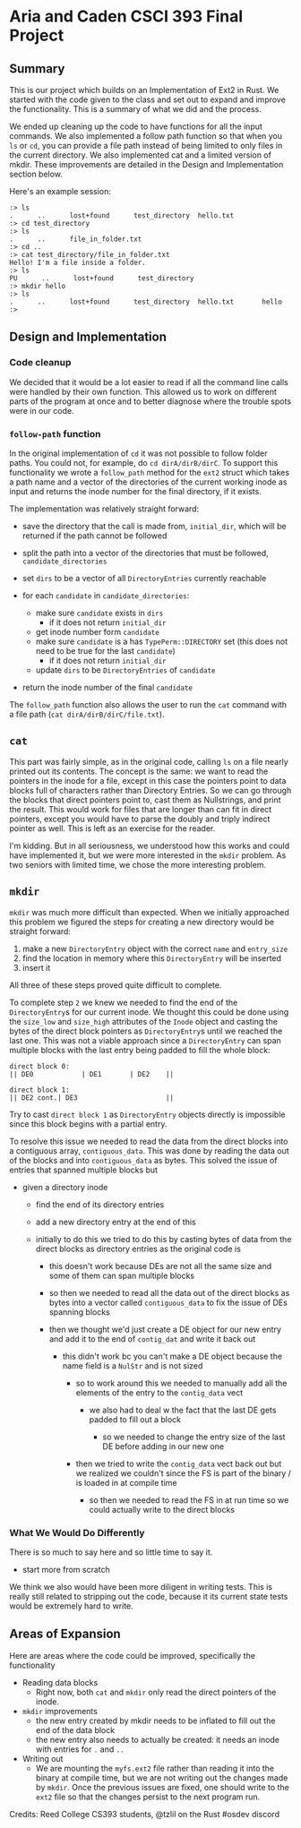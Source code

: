 # Aria and Caden CSCI 393 Final Project

## Summary

This is our project which builds on an Implementation of Ext2 in Rust. We started with the code given to the class and set out to expand and improve the functionality. This is a summary of what we did and the process.

We ended up cleaning up the code to have functions for all the input commands. We also implemented a follow path function so that when you `ls` or `cd`, you can provide a file path instead of being limited to only files in the current directory. We also implemented cat and a limited version of mkdir. These improvements are detailed in the Design and Implementation section below.

Here's an example session:

```
:> ls
.      ..      lost+found      test_directory  hello.txt
:> cd test_directory
:> ls
.      ..      file_in_folder.txt
:> cd ..
:> cat test_directory/file_in_folder.txt
Hello! I'm a file inside a folder.
:> ls
PU      ..      lost+found      test_directory
:> mkdir hello
:> ls
.      ..      lost+found      test_directory  hello.txt       hello
:>
```

## Design and Implementation

### Code cleanup

We decided that it would be a lot easier to read if all the command line calls were handled by their own function. This allowed us to work on different parts of the program at once and to better diagnose where the trouble spots were in our code.

### `follow-path` function

In the original implementation of `cd` it was not possible to follow folder paths. You could not, for example, do `cd dirA/dirB/dirC`. To support this functionality we wrote a `follow_path` method for the `ext2` struct which takes a path name and a vector of the directories of the current working inode as input and returns the inode number for the final directory, if it exists.

The implementation was relatively straight forward:

- save the directory that the call is made from, `initial_dir`, which will be returned if the path cannot be followed

- split the path into a vector of the directories that must be followed, `candidate_directories`

- set `dirs` to be a vector of all `DirectoryEntries` currently reachable

- for each `candidate` in `candidate_directories`:

  - make sure `candidate` exists in `dirs`
    - if it does not return `initial_dir`
  - get inode number form `candidate`
  - make sure `candidate` is a has `TypePerm::DIRECTORY` set (this does not need to be true for the last `candidate`)
    - if it does not return `initial_dir`
  - update `dirs` to be `DirectoryEntries` of `candidate`

- return the inode number of the final `candidate`

The `follow_path` function also allows the user to run the `cat` command with a file path (`cat dirA/dirB/dirC/file.txt`).

## `cat`

This part was fairly simple, as in the original code, calling `ls` on a file nearly printed out its contents. The concept is the same: we want to read the pointers in the inode for a file, except in this case the pointers point to data blocks full of characters rather than Directory Entries. So we can go through the blocks that direct pointers point to, cast them as Nullstrings, and print the result. This would work for files that are longer than can fit in direct pointers, except you would have to parse the doubly and triply indirect pointer as well. This is left as an exercise for the reader.

I'm kidding. But in all seriousness, we understood how this works and could have implemented it, but we were more interested in the `mkdir` problem. As two seniors with limited time, we chose the more interesting problem.

## `mkdir`

`mkdir` was much more difficult than expected. When we initially approached this problem we figured the steps for creating a new directory would be straight forward:

1. make a new `DirectoryEntry` object with the correct `name` and `entry_size`
2. find the location in memory where this `DirectoryEntry` will be inserted
3. insert it

All three of these steps proved quite difficult to complete.

To complete step `2` we knew we needed to find the end of the `DirectoryEntry`s for our current inode. We thought this could be done using the `size_low` and `size_high` attributes of the `Inode` object and casting the bytes of the direct block pointers as `DirectoryEntry`s until we reached the last one. This was not a viable approach since a `DirectoryEntry` can span multiple blocks with the last entry being padded to fill the whole block:

```
direct block 0:
|| DE0            | DE1       | DE2    ||

direct block 1:
|| DE2 cont.| DE3                      ||
```

Try to cast `direct block 1` as `DirectoryEntry` objects directly is impossible since this block begins with a partial entry.

To resolve this issue we needed to read the data from the direct blocks into a contiguous array, `contiguous_data`. This was done by reading the data out of the blocks and into `contiguous_data` as bytes. This solved the issue of entries that spanned multiple blocks but

- given a directory inode

  - find the end of its directory entries
  - add a new directory entry at the end of this

  - initially to do this we tried to do this by casting bytes of data from the direct blocks as directory entries as the original code is

    - this doesn't work because DEs are not all the same size and some of them can span multiple blocks

    - so then we needed to read all the data out of the direct blocks as bytes into a vector called `contiguous_data` to fix the issue of DEs spanning blocks

    - then we thought we'd just create a DE object for our new entry and add it to the end of `contig_dat` and write it back out

      - this didn't work bc you can't make a DE object because the name field is a `NulStr` and is not sized

        - so to work around this we needed to manually add all the elements of the entry to the `contig_data` vect

          - we also had to deal w the fact that the last DE gets padded to fill out a block

            - so we needed to change the entry size of the last DE before adding in our new one

        - then we tried to write the `contig_data` vect back out but we realized we couldn't since the FS is part of the binary / is loaded in at compile time

          - so then we needed to read the FS in at run time so we could actually write to the direct blocks

### What We Would Do Differently

There is so much to say here and so little time to say it.

- start more from scratch

We think we also would have been more diligent in writing tests. This is really still related to stripping out the code, because it its current state tests would be extremely hard to write.

## Areas of Expansion

Here are areas where the code could be improved, specifically the functionality

- Reading data blocks
  - Right now, both `cat` and `mkdir` only read the direct pointers of the inode.
- `mkdir` improvements
  - the new entry created by mkdir needs to be inflated to fill out the end of the data block
  - the new entry also needs to actually be created: it needs an inode with entries for `.` and `..`
- Writing out
  - We are mounting the `myfs.ext2` file rather than reading it into the binary at compile time, but we are not writing out the changes made by `mkdir`. Once the previous issues are fixed, one should write to the `ext2` file so that the changes persist to the next program run.

Credits: Reed College CS393 students, @tzlil on the Rust #osdev discord
